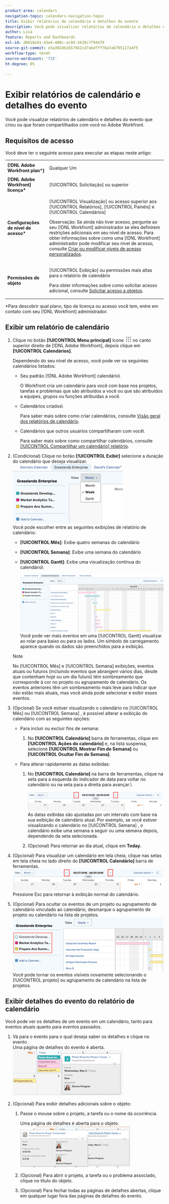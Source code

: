 ```yaml
---
product-area: calendars
navigation-topic: calendars-navigation-topic
title: Exibir relatórios de calendário e detalhes do evento
description: Você pode visualizar relatórios de calendário e detalhes do evento que criou ou que foram compartilhados com você no Adobe Workfront.
author: Lisa
feature: Reports and Dashboards
exl-id: db016e91-43e4-400c-ac9d-1639c7f94479
source-git-commit: e5a3024b1657942cd7abdfff76a7a6795127a4f5
workflow-type: tm+mt
source-wordcount: '715'
ht-degree: 0%

---
```


# Exibir relatórios de calendário e detalhes do evento

Você pode visualizar relatórios de calendário e detalhes do evento que criou ou que foram compartilhados com você no Adobe Workfront.

## Requisitos de acesso

Você deve ter o seguinte acesso para executar as etapas neste artigo:

<table style="table-layout:auto"> 
 <col> 
 </col> 
 <col> 
 </col> 
 <tbody> 
  <tr> 
   <td role="rowheader"><strong>[!DNL Adobe Workfront plan*]</strong></td> 
   <td> <p>Qualquer Um</p> </td> 
  </tr> 
  <tr> 
   <td role="rowheader"><strong>[!DNL Adobe Workfront] licença*</strong></td> 
   <td> <p>[!UICONTROL Solicitação] ou superior</p> </td> 
  </tr> 
  <tr> 
   <td role="rowheader"><strong>Configurações de nível de acesso*</strong></td> 
   <td> <p>[!UICONTROL Visualização] ou acesso superior aos [!UICONTROL Relatórios], [!UICONTROL Painéis] e [!UICONTROL Calendários]</p> <p>Observação: Se ainda não tiver acesso, pergunte ao seu [!DNL Workfront] administrador se eles definirem restrições adicionais em seu nível de acesso. Para obter informações sobre como uma [!DNL Workfront] administrador pode modificar seu nível de acesso, consulte <a href="../../../administration-and-setup/add-users/configure-and-grant-access/create-modify-access-levels.md" class="MCXref xref">Criar ou modificar níveis de acesso personalizados</a>.</p> </td> 
  </tr> 
  <tr> 
   <td role="rowheader"><strong>Permissões de objeto</strong></td> 
   <td> <p>[!UICONTROL Exibição] ou permissões mais altas para o relatório de calendário</p> <p>Para obter informações sobre como solicitar acesso adicional, consulte <a href="../../../workfront-basics/grant-and-request-access-to-objects/request-access.md" class="MCXref xref">Solicitar acesso a objetos</a>.</p> </td> 
  </tr> 
 </tbody> 
</table>

&#42;Para descobrir qual plano, tipo de licença ou acesso você tem, entre em contato com seu [!DNL Workfront] administrador.

## Exibir um relatório de calendário

1. Clique no botão **[!UICONTROL Menu principal]** ícone ![](assets/main-menu-icon.png) no canto superior direito de [!DNL Adobe Workfront], depois clique em **[!UICONTROL Calendários]**.

   Dependendo do seu nível de acesso, você pode ver os seguintes calendários listados:

   * Seu padrão [!DNL Adobe Workfront] calendário\

      O Workfront cria um calendário para você com base nos projetos, tarefas e problemas que são atribuídos a você ou que são atribuídos a equipes, grupos ou funções atribuídas a você.
   * Calendários criados\

      Para saber mais sobre como criar calendários, consulte [Visão geral dos relatórios de calendário](../../../reports-and-dashboards/reports/calendars/calendar-reports-overview.md).

   * Calendários que outros usuários compartilharam com você\

      Para saber mais sobre como compartilhar calendários, consulte [[!UICONTROL Compartilhar um calendário] relatório](../../../reports-and-dashboards/reports/calendars/share-a-calendar-report.md).

1. (Condicional) Clique no botão **[!UICONTROL Exibir]** selecione a duração do calendário que deseja visualizar.\
   ![Duração do calendário](assets/view-menu-calendar-report-350x189.png)\
   Você pode escolher entre as seguintes exibições de relatório de calendário:

   * **[!UICONTROL Mês]**: Exibe quatro semanas do calendário
   * **[!UICONTROL Semana]**: Exibe uma semana do calendário
   * **[!UICONTROL Gantt]**: Exibe uma visualização contínua do calendário\

      ![[!UICONTROL Gantt] relatório de calendário](assets/gantt-calendar-report.png)
Você pode ver mais eventos em uma [!UICONTROL Gantt] visualizar ao rolar para baixo ou para os lados. Um símbolo de carregamento aparece quando os dados são preenchidos para a exibição.
   >[!NOTE]
   >
   >No [!UICONTROL Mês] e [!UICONTROL Semana] exibições, eventos atuais ou futuros (incluindo eventos que abrangem vários dias, desde que contenham hoje ou um dia futuro) têm sombreamento que corresponde à cor no projeto ou agrupamento de calendário. Os eventos anteriores têm um sombreamento mais leve para indicar que não estão mais atuais, mas você ainda pode selecionar e exibir esses eventos.

1. (Opcional) Se você estiver visualizando o calendário no [!UICONTROL Mês] ou [!UICONTROL Semana] , é possível alterar a exibição do calendário com as seguintes opções:

   * Para incluir ou excluir fins de semana:

      1. No **[!UICONTROL Calendário]** barra de ferramentas, clique em **[!UICONTROL Ações do calendário]** e, na lista suspensa, selecione **[!UICONTROL Mostrar Fim de Semana]** ou **[!UICONTROL Ocultar Fim de Semana]**.
   * Para alterar rapidamente as datas exibidas:

      1. No **[!UICONTROL Calendário]** na barra de ferramentas, clique na seta para a esquerda do indicador de data para voltar no calendário ou na seta para a direita para avançar.\

         ![Clique na seta para alterar a data](assets/click-arrows-to-change-dates-calendar-report.png)\
         As datas exibidas são ajustadas por um intervalo com base na sua exibição de calendário atual. Por exemplo, se você estiver visualizando o calendário no [!UICONTROL Semana] , o calendário exibe uma semana a seguir ou uma semana depois, dependendo da seta selecionada.

      1. (Opcional) Para retornar ao dia atual, clique em **Today**.


1. (Opcional) Para visualizar um calendário em tela cheia, clique nas setas em tela cheia no lado direito do **[!UICONTROL Calendário]** barra de ferramentas.
   ![Clique na seta para alterar a data](assets/click-arrows-to-change-dates-calendar-report.png)\
   Pressione Esc para retornar à exibição normal do calendário.

1. (Opcional) Para ocultar os eventos de um projeto ou agrupamento de calendário vinculado ao calendário, desmarque o agrupamento de projeto ou calendário na lista de projetos.
   ![Ocultar eventos](assets/hide-events-for-project-or-cal-grouping.png)\
   Você pode tornar os eventos visíveis novamente selecionando o [!UICONTROL projeto] ou agrupamento de calendário na lista de projetos.

## Exibir detalhes do evento do relatório de calendário

Você pode ver os detalhes de um evento em um calendário, tanto para eventos atuais quanto para eventos passados.

1. Vá para o evento para o qual deseja saber os detalhes e clique no evento .\
   Uma página de detalhes do evento é aberta.\
   ![calendar_report_EventDetails.png](assets/calendar-report-eventdetails-350x145.png)

1. (Opcional) Para exibir detalhes adicionais sobre o objeto:

   1. Passe o mouse sobre o projeto, a tarefa ou o nome da ocorrência.

      Uma página de detalhes é aberta para o objeto.\
      ![additional_object_details_-_calendar_report.png](assets/additional-object-details---calendar-report-350x131.png)

   1. (Opcional) Para abrir o projeto, a tarefa ou o problema associado, clique no título do objeto.
   1. (Opcional) Para fechar todas as páginas de detalhes abertas, clique em qualquer lugar fora das páginas de detalhes do evento.
